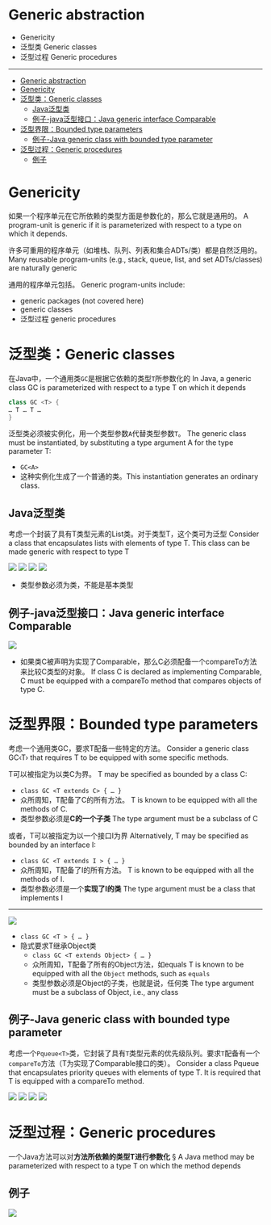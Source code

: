 # Generic abstraction

* Genericity
* 泛型类 Generic classes
* 泛型过程 Generic procedures

---

* [Generic abstraction](#generic-abstraction)
* [Genericity](#genericity)
* [泛型类：Generic classes](#泛型类generic-classes)
  * [Java泛型类](#java泛型类)
  * [例子-java泛型接口：Java generic interface Comparable<T>](#例子-java泛型接口java-generic-interface-comparablet)
* [泛型界限：Bounded type parameters](#泛型界限bounded-type-parameters)
  * [例子-Java generic class with bounded type parameter](#例子-java-generic-class-with-bounded-type-parameter)
* [泛型过程：Generic procedures](#泛型过程generic-procedures)
  * [例子](#例子)

# Genericity

如果一个程序单元在它所依赖的类型方面是参数化的，那么它就是通用的。 A program-unit is generic if it is parameterized with respect to a type on which it depends.

许多可重用的程序单元（如堆栈、队列、列表和集合ADTs/类）都是自然泛用的。 Many reusable program-units (e.g., stack, queue, list, and set ADTs/classes) are naturally generic

通用的程序单元包括。 Generic program-units include:

* generic packages (not covered here) 
* generic classes
* 泛型过程 generic procedures

# 泛型类：Generic classes

在Java中，一个通用类`GC`是根据它依赖的类型`T`所参数化的 In Java, a generic class GC is parameterized with respect to a type T on which it depends

```java
class GC <T> {
… T … T …
}
```

泛型类必须被实例化，用一个类型参数`A`代替类型参数`T`。 The generic class must be instantiated, by substituting a type argument A for the type parameter T:

* `GC<A>`
* 这种实例化生成了一个普通的类。This instantiation generates an ordinary class.

## Java泛型类

考虑一个封装了具有T类型元素的List类。对于类型T，这个类可为泛型 Consider a class that encapsulates lists with elements of type T. This class can be made generic with respect to type T

![](/static/2021-05-09-13-55-23.png)
![](/static/2021-05-09-13-57-53.png)
![](/static/2021-05-09-13-59-56.png)
![](/static/2021-05-09-14-00-29.png)

* 类型参数必须为类，不能是基本类型

## 例子-java泛型接口：Java generic interface Comparable<T>

![](/static/2021-05-09-14-02-41.png)

* 如果类C被声明为实现了Comparable<C>，那么C必须配备一个compareTo方法来比较C类型的对象。 If class C is declared as implementing Comparable<C>, C must be equipped with a compareTo method that compares objects of type C.

# 泛型界限：Bounded type parameters

考虑一个通用类GC<T>，要求T配备一些特定的方法。 Consider a generic class GC‹T› that requires T to be equipped with some specific methods.

T可以被指定为以类C为界。 T may be specified as bounded by a class C:

* `class GC <T extends C> { … }`
* 众所周知，T配备了C的所有方法。 T is known to be equipped with all the methods of C.
* 类型参数必须是**C的一个子类** The type argument must be a subclass of C

或者，T可以被指定为以一个接口I为界 Alternatively, T may be specified as bounded by an interface I:

* `class GC <T extends I > { … }`
* 众所周知，T配备了I的所有方法。 T is known to be equipped with all the methods of I.
* 类型参数必须是一个**实现了I的类** The type argument must be a class that implements I

---

![](/static/2021-05-09-14-10-43.png)

* `class GC <T > { … }`
* 隐式要求T继承Object类
  * `class GC <T extends Object> { … }`
  * 众所周知，T配备了所有的Object方法，如equals T is known to be equipped with all the `Object` methods, such as `equals`
  * 类型参数必须是Object的子类，也就是说，任何类 The type argument must be a subclass of Object, i.e., any class

## 例子-Java generic class with bounded type parameter

考虑一个`Pqueue<T>`类，它封装了具有`T`类型元素的优先级队列。要求`T`配备有一个`compareTo`方法（T为实现了Comparable接口的类）。 Consider a class Pqueue<T> that encapsulates priority queues with elements of type T. It is required that T is equipped with a compareTo method.

![](/static/2021-05-09-14-16-46.png)
![](/static/2021-05-09-14-17-39.png)
![](/static/2021-05-09-14-18-14.png)
![](/static/2021-05-09-14-18-53.png)

# 泛型过程：Generic procedures

一个Java方法可以对**方法所依赖的类型T进行参数化** § A Java method may be parameterized with respect to a type T on which the method depends

## 例子

![](/static/2021-05-09-14-21-38.png)
